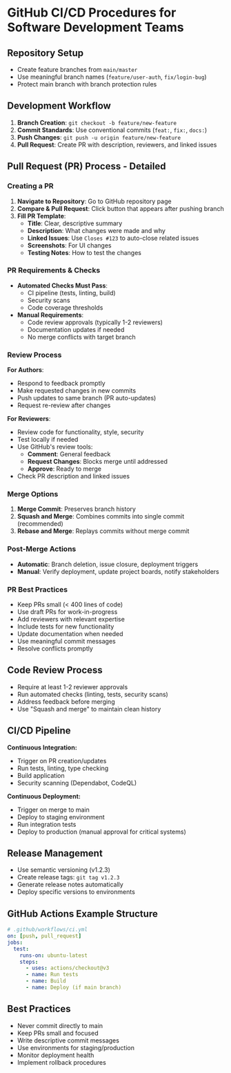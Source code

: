 # GitHub CI/CD Procedures for Software Development Teams

## Repository Setup
- Create feature branches from `main/master`
- Use meaningful branch names (`feature/user-auth`, `fix/login-bug`)
- Protect main branch with branch protection rules

## Development Workflow
1. **Branch Creation**: `git checkout -b feature/new-feature`
2. **Commit Standards**: Use conventional commits (`feat:`, `fix:`, `docs:`)
3. **Push Changes**: `git push -u origin feature/new-feature`
4. **Pull Request**: Create PR with description, reviewers, and linked issues

## Pull Request (PR) Process - Detailed

### Creating a PR
1. **Navigate to Repository**: Go to GitHub repository page
2. **Compare & Pull Request**: Click button that appears after pushing branch
3. **Fill PR Template**:
   - **Title**: Clear, descriptive summary
   - **Description**: What changes were made and why
   - **Linked Issues**: Use `Closes #123` to auto-close related issues
   - **Screenshots**: For UI changes
   - **Testing Notes**: How to test the changes

### PR Requirements & Checks
- **Automated Checks Must Pass**:
  - CI pipeline (tests, linting, build)
  - Security scans
  - Code coverage thresholds
- **Manual Requirements**:
  - Code review approvals (typically 1-2 reviewers)
  - Documentation updates if needed
  - No merge conflicts with target branch

### Review Process
**For Authors**:
- Respond to feedback promptly
- Make requested changes in new commits
- Push updates to same branch (PR auto-updates)
- Request re-review after changes

**For Reviewers**:
- Review code for functionality, style, security
- Test locally if needed
- Use GitHub's review tools:
  - **Comment**: General feedback
  - **Request Changes**: Blocks merge until addressed  
  - **Approve**: Ready to merge
- Check PR description and linked issues

### Merge Options
1. **Merge Commit**: Preserves branch history
2. **Squash and Merge**: Combines commits into single commit (recommended)
3. **Rebase and Merge**: Replays commits without merge commit

### Post-Merge Actions
- **Automatic**: Branch deletion, issue closure, deployment triggers
- **Manual**: Verify deployment, update project boards, notify stakeholders

### PR Best Practices
- Keep PRs small (< 400 lines of code)
- Use draft PRs for work-in-progress
- Add reviewers with relevant expertise
- Include tests for new functionality
- Update documentation when needed
- Use meaningful commit messages
- Resolve conflicts promptly

## Code Review Process
- Require at least 1-2 reviewer approvals
- Run automated checks (linting, tests, security scans)
- Address feedback before merging
- Use "Squash and merge" to maintain clean history

## CI/CD Pipeline
**Continuous Integration:**
- Trigger on PR creation/updates
- Run tests, linting, type checking
- Build application
- Security scanning (Dependabot, CodeQL)

**Continuous Deployment:**
- Trigger on merge to main
- Deploy to staging environment
- Run integration tests
- Deploy to production (manual approval for critical systems)

## Release Management
- Use semantic versioning (v1.2.3)
- Create release tags: `git tag v1.2.3`
- Generate release notes automatically
- Deploy specific versions to environments

## GitHub Actions Example Structure
```yaml
# .github/workflows/ci.yml
on: [push, pull_request]
jobs:
  test:
    runs-on: ubuntu-latest
    steps:
      - uses: actions/checkout@v3
      - name: Run tests
      - name: Build
      - name: Deploy (if main branch)
```

## Best Practices
- Never commit directly to main
- Keep PRs small and focused
- Write descriptive commit messages
- Use environments for staging/production
- Monitor deployment health
- Implement rollback procedures